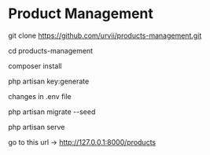 # Product Management

git clone https://github.com/urvii/products-management.git

cd products-management

composer install

php artisan key:generate

changes in .env file

php artisan migrate --seed

php artisan serve

go to this url ->  http://127.0.0.1:8000/products
